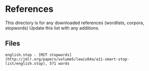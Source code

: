 References
==========

This directory is for any downloaded references (wordlists, corpora, stopwords)
Update this list with any additions.

Files
-----
    english.stop - [MIT stopwords](http://jmlr.org/papers/volume5/lewis04a/a11-smart-stop-list/english.stop), 571 words

